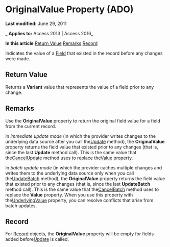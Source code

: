 
# OriginalValue Property (ADO)

 **Last modified:** June 29, 2011

 _ **Applies to:** Access 2013 | Access 2016_

 **In this article**
[Return Value](#sectionSection1)
[Remarks](#sectionSection2)
[Record](#sectionSection3)



Indicates the value of a [Field](1dbd535e-48ad-a5c8-a1b2-6776c1e3e19d.md) that existed in the record before any changes were made.

## Return Value
<a name="sectionSection1"> </a>

Returns a  **Variant** value that represents the value of a field prior to any change.


## Remarks
<a name="sectionSection2"> </a>

Use the  **OriginalValue** property to return the original field value for a field from the current record.

In  _immediate update mode_ (in which the provider writes changes to the underlying data source after you call the[Update](fc88cab6-c379-bb4f-530c-da08107924e0.md) method), the **OriginalValue** property returns the field value that existed prior to any changes (that is, since the last **Update** method call). This is the same value that the[CancelUpdate](2bd4d168-ba52-7786-5046-44febeda88e1.md) method uses to replace the[Value](ff21d122-98e3-2b48-d92f-e696b8079fc5.md) property.

In  _batch update mode_ (in which the provider caches multiple changes and writes them to the underlying data source only when you call the[UpdateBatch](69e72a65-b637-36fd-d09f-7f81050f71ad.md) method), the **OriginalValue** property returns the field value that existed prior to any changes (that is, since the last **UpdateBatch** method call). This is the same value that the[CancelBatch](be7bf073-ed0b-e24c-7ec0-b7379236782a.md) method uses to replace the **Value** property. When you use this property with the[UnderlyingValue](f84f4c1c-2bd4-a725-3575-ed063ead13c8.md) property, you can resolve conflicts that arise from batch updates.


## Record
<a name="sectionSection3"> </a>

For [Record](817aaf13-78d4-1134-aa94-997e92077c22.md) objects, the **OriginalValue** property will be empty for fields added before[Update](fc88cab6-c379-bb4f-530c-da08107924e0.md) is called.

